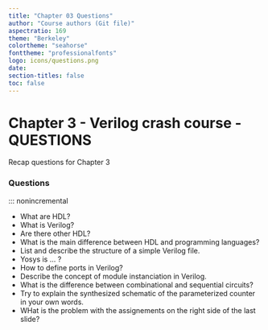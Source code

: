 ```yaml
---
title: "Chapter 03 Questions"
author: "Course authors (Git file)"
aspectratio: 169
theme: "Berkeley"
colortheme: "seahorse"
fonttheme: "professionalfonts"
logo: icons/questions.png
date:
section-titles: false
toc: false
---
```


# Chapter 3 - Verilog crash course - QUESTIONS

Recap questions for Chapter 3

### Questions
::: nonincremental

- What are HDL?
- What is Verilog?
- Are there other HDL?
- What is the main difference between HDL and programming languages?
- List and describe the structure of a simple Verilog file.
- Yosys is ... ?
- How to define ports in Verilog?
- Describe the concept of module instanciation in Verilog.
- What is the difference between combinational and sequential circuits?
- Try to explain the synthesized schematic of the parameterized counter in your own words.
- WHat is the problem with the assignements on the right side of the last slide?


